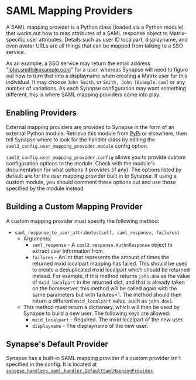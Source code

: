 # SAML Mapping Providers

A SAML mapping provider is a Python class (loaded via a Python module) that
works out how to map attributes of a SAML response object to Matrix-specific
user attributes. Details such as user ID localpart, displayname, and even avatar
URLs are all things that can be mapped from talking to a SSO service.

As an example, a SSO service may return the email address
"john.smith@example.com" for a user, whereas Synapse will need to figure out how
to turn that into a displayname when creating a Matrix user for this individual.
It may choose `John Smith`, or `Smith, John [Example.com]` or any number of
variations. As each Synapse configuration may want something different, this is
where SAML mapping providers come into play.

## Enabling Providers

External mapping providers are provided to Synapse in the form of an external
Python module. Retrieve this module from [PyPi](https://pypi.org) or elsewhere,
then tell Synapse where to look for the handler class by editing the
`saml2_config.user_mapping_provider.module` config option.

`saml2_config.user_mapping_provider.config` allows you to provide custom
configuration options to the module. Check with the module's documentation for
what options it provides (if any). The options listed by default are for the
user mapping provider built in to Synapse. If using a custom module, you should
comment these options out and use those specified by the module instead.

## Building a Custom Mapping Provider

A custom mapping provider must specify the following method:

* `saml_response_to_user_attributes(self, saml_response, failures)`
    - Arguments:
      - `saml_response` - A `saml2.response.AuthnResponse` object to extract user
                          information from.
      - `failures` - An int that represents the amount of times the returned
                     mxid localpart mapping has failed.  This should be used
                     to create a deduplicated mxid localpart which should be
                     returned instead.  For example, if this method returns
                     `john.doe` as the value of `mxid_localpart` in the returned
                     dict, and that is already taken on the homeserver, this
                     method will be called again with the same parameters but
                     with failures=1. The method should then return a different
                     `mxid_localpart` value, such as `john.doe1`.
    - This method must return a dictionary, which will then be used by Synapse
      to build a new user. The following keys are allowed:
       * `mxid_localpart` - Required. The mxid localpart of the new user.
       * `displayname` - The displayname of the new user.

## Synapse's Default Provider

Synapse has a built-in SAML mapping provider if a custom provider isn't
specified in the config. It is located at
[`synapse.handlers.saml_handler.DefaultSamlMappingProvider`](../synapse/handlers/saml_handler.py).
